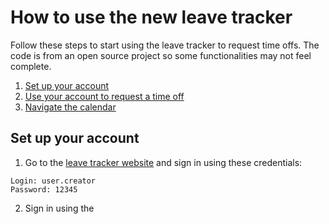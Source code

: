 # How to use the new leave tracker
Follow these steps to start using the leave tracker to request time offs. The code is from an open source project so some functionalities may not feel complete. 
 1. [Set up your account](#Setup)
 2. [Use your account to request a time off](http://example.com/)
 3. [Navigate the calendar](http://example.com/) 

## <a name="Setup"></a> Set up your account

 1. Go to the [leave tracker website](leavemanager.altumview.com/jorani) and sign in using these credentials:
```
Login: user.creator 
Password: 12345
```

 2. Sign in using the 

<!--stackedit_data:
eyJoaXN0b3J5IjpbMTg0NzM2NjYyNCwxNTk0OTQ2MTg0LC02MD
M4NzMxMCwtMTEyMjU3MzMxNiw1MjU4NjY2MTYsLTUzMTYxNTI4
MywtNTEwOTQ0MjY0LC0xNTk5OTE2MDIxLDg2OTMyMzI0Nl19
-->